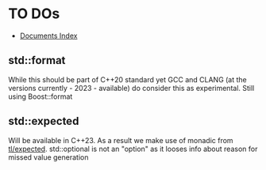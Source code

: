 # TO DOs
- [Documents Index](README.md)

## std::format
While this should be part of C++20 standard yet GCC and CLANG (at the versions currently - 2023 - available) do consider
this as experimental. Still using Boost::format
## std::expected
Will be available in C++23. As a result we make use of monadic from [tl/expected](https://github.com/TartanLlama/expected).
std::optional is not an "option" as it looses info about reason for missed value generation

